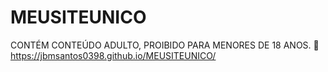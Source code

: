 # MEUSITEUNICO
CONTÉM CONTEÚDO ADULTO, PROIBIDO PARA MENORES DE 18 ANOS. 🔞
<BR/>
https://jbmsantos0398.github.io/MEUSITEUNICO/
<BR/>


























